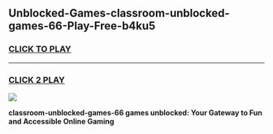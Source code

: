 
## Unblocked-Games-classroom-unblocked-games-66-Play-Free-b4ku5
<h3>
<a href="https://premium76.site?title=classroom-unblocked-games-66&ref=20A">CLICK TO PLAY</a></h3>
<hr>

<h3>
<a href="https://premium76.site?title=classroom-unblocked-games-66&ref=20A">CLICK 2 PLAY</a>
  
</h3>

<a href="https://premium76.site?title=classroom-unblocked-games-66&ref=20A"><img src="https://clearcache.store/games.png"></a>


**classroom-unblocked-games-66 games unblocked: Your Gateway to Fun and Accessible Online Gaming**
